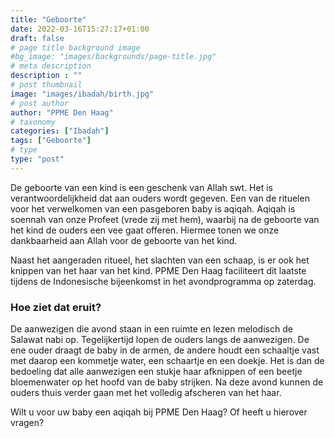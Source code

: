 ```yaml
---
title: "Geboorte"
date: 2022-03-16T15:27:17+01:00
draft: false
# page title background image
#bg_image: "images/backgrounds/page-title.jpg"
# meta description
description : ""
# post thumbnail
image: "images/ibadah/birth.jpg"
# post author
author: "PPME Den Haag"
# taxonomy
categories: ["Ibadah"]
tags: ["Geboorte"]
# type
type: "post"
---
```


De geboorte van een kind is een geschenk van Allah swt. Het is verantwoordelijkheid dat aan ouders wordt gegeven. Een van de rituelen voor het verwelkomen van een pasgeboren baby is aqiqah. Aqiqah is soennah van onze Profeet (vrede zij met hem), waarbij na de geboorte van het kind de ouders een vee gaat offeren. Hiermee tonen we onze dankbaarheid aan Allah voor de geboorte van het kind.


Naast het aangeraden ritueel, het slachten van een schaap, is er ook het knippen van het haar van het kind. PPME Den Haag faciliteert dit laatste tijdens de Indonesische bijeenkomst in het avondprogramma op zaterdag.


### Hoe ziet dat eruit?
De aanwezigen die avond staan in een ruimte en lezen melodisch de Salawat nabi op. Tegelijkertijd lopen de ouders langs de aanwezigen. De ene ouder draagt de baby in de armen, de andere houdt een schaaltje vast met daarop een kommetje water, een schaartje en een doekje. Het is dan de bedoeling dat alle aanwezigen een stukje haar afknippen of een beetje bloemenwater op het hoofd van de baby strijken. Na deze avond kunnen de ouders thuis verder gaan met het volledig afscheren van het haar.


Wilt u voor uw baby een aqiqah bij PPME Den Haag? Of heeft u hierover vragen?
